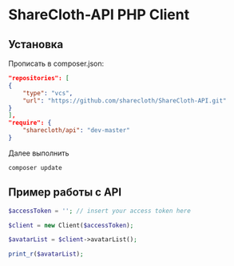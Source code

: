 # ShareCloth-API PHP Client

## Установка

Прописать в composer.json:

```json
"repositories": [
{
    "type": "vcs",
    "url": "https://github.com/sharecloth/ShareCloth-API.git"
}
],
"require": {
    "sharecloth/api": "dev-master"
}
```

Далее выполнить

`composer update`


## Пример работы с API

```php
$accessToken = ''; // insert your access token here

$client = new Client($accessToken);

$avatarList = $client->avatarList();

print_r($avatarList);
```
